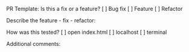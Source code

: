 PR Template:
Is this a fix or a feature?
[ ] Bug fix
[ ] Feature
[ ] Refactor

Describe the feature - fix - refactor:


How was this tested?
[ ] open index.html
[ ] localhost 
[ ] terminal


Additional comments:
